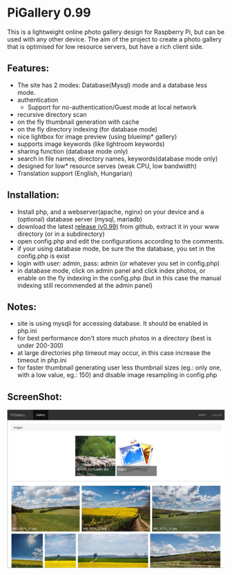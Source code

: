 PiGallery 0.99
=========

This is a lightweight online photo gallery design for Raspberry Pi, but can be used with any other device.
The aim of the project to create a photo gallery that is optimised for low resource servers, but have a rich client side.

Features:
--------

* The site has 2 modes: Database(Mysql) mode and a database less mode.
* authentication
  * Support for no-authentication/Guest mode at local network
* recursive directory scan
* on the fly thumbnail generation with cache
* on the fly directory indexing (for database mode)
* nice lightbox for image preview (using blueimp* gallery)
* supports image keywords (like lightroom keywords)
* sharing function (database mode only)
* search in file names, directory names, keywords(database mode only)
* designed for low* resource serves (weak CPU, low bandwidth)
* Translation support (English, Hungarian)

Installation:
--------

*  Install php, and a webserver(apache, nginx) on your device and a (optional) database server (mysql, mariadb)
*  download the latest [release (v0.99)](release/pigallery_0.99.zip) from github, extract  it in your www directory (or in a subdirectory)
*  open config.php and edit the configurations according to the comments.
*  if your using database mode, be sure the the database, you set in the config.php is exist
*  login with user: admin, pass: admin (or whatever you set in config.php)
*  in database mode, click on admin panel and click index photos,
   or enable on the fly indexing in the config.php (but in this case the manual indexing still recommended at the admin panel)

Notes:
--------

* site is using mysqli for accessing database. It should be enabled in php.ini
* for best performance don't store much photos in a directory (best is under 200-300)
* at large directories php timeout may occur, in this case increase the timeout in php.ini
* for faster thumbnail generating user less thumbnail sizes (eg.: only one, with a low value, eg.: 150)
  and disable image resampling in config.php

ScreenShot:
--------
![screenshot](screenshot1.jpg)
